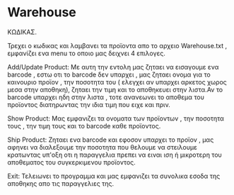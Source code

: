 # Warehouse
ΚΩΔΙΚΑΣ.

Τρεχει ο κωδικας και λαμβανει τα προϊοντα απο το αρχειο Warehouse.txt , εμφανίζει ενα menu το οποιο μας δειχνει 4 επιλογες.

Add/Update Product: Με αυτη την εντολη μας ζηταει να εισαγουμε ενα barcode , εστω οτι το barcode δεν υπαρχει , μας ζηταει ονομα για το καινουριο προϊον , την ποσοτητα του ( ελεγχει αν υπαρχει αρκετος χωρος μεσα στην αποθηκη), ζηταει την τιμη και το αποθηκευει στην λιστα.Αν το barcode υπαρχει ηδη στην λιστα , τοτε ανανεωνει το αποθεμα του προϊοντος διατηρωντας την ιδια τιμη που ειχε και πριν.

Show Product: Μας εμφανιζει τα ονοματα των προϊοντων , την ποσοτητα τους , την τιμη τους και το barcode καθε προϊοντος.

Ship Product: Ζηταει ενα barcode και εφοσον υπαρχει το προϊον , μας αφηνει να διαλεξουμε την ποσοτητα που θελουμε να στειλουμε κρατωντας υπ'οξη οτι η παραγγελια πρεπει να ειναι ιση ή μικροτερη του αποθεματος του συγκερκιμενου προϊοντος.

Exit: Τελειωνει το προγραμμα και μας εμφανιζει τα συνολικα εσοδα της αποθηκης απο τις παραγγελιες της.
